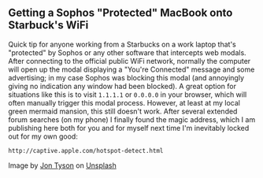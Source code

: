 ## Getting a Sophos "Protected" MacBook onto Starbuck's WiFi

Quick tip for anyone working from a Starbucks on a work laptop that's "protected" by Sophos or any other software that intercepts web modals. After connecting to the official public WiFi network, normally the computer will open up the modal displaying a "You're Connected" message and some advertising; in my case Sophos was blocking this modal (and annoyingly giving no indication any window had been blocked). A great option for situations like this is to visit `1.1.1.1` or `0.0.0.0` in your browser, which will often manually trigger this modal process. However, at least at my local green mermaid mansion, this still doesn't work. After several extended forum searches (on my phone) I finally found the magic address, which I am publishing here both for you and for myself next time I'm inevitably locked out for my own good:

```
http://captive.apple.com/hotspot-detect.html
```



Image by <a href="https://unsplash.com/@jontyson?utm_source=unsplash&utm_medium=referral&utm_content=creditCopyText">Jon Tyson</a> on <a href="https://unsplash.com/s/photos/coffee-wifi?utm_source=unsplash&utm_medium=referral&utm_content=creditCopyText">Unsplash</a>
  